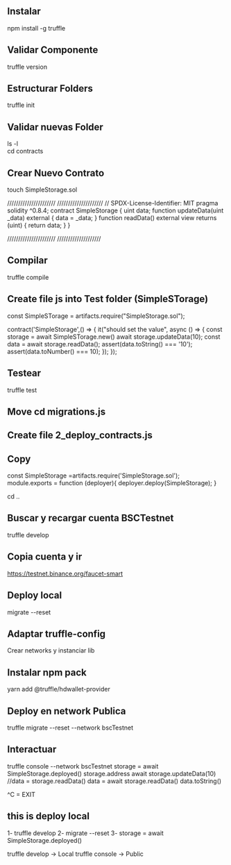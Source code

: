 ## Instalar
npm install -g truffle
## Validar  Componente
truffle version
## Estructurar Folders
truffle init
## Validar nuevas Folder
 ls -l     
 cd contracts  
 ## Crear Nuevo Contrato
 touch SimpleStorage.sol

 //////////////////////
 /////////////////////
// SPDX-License-Identifier: MIT
pragma solidity ^0.8.4;
contract SimpleStorage {
    uint data;
    function updateData(uint _data) external {
        data = _data;
    }
    function readData() external view returns (uint) {
        return data;
    }
}


 //////////////////////
 ////////////////////
 
## Compilar
 truffle compile

 ## Create file js into Test folder (SimpleSTorage)

 const SimpleSTorage = artifacts.require("SimpleStorage.sol");

contract('SimpleStorage',() => {
    it("should set the value", async () => {
        const storage = await SimpleSTorage.new()
        await storage.updateData(10);
        const data = await storage.readData();
        assert(data.toString() === '10');
        assert(data.toNumber() === 10);
    });
});

## Testear
 truffle test

 ## Move cd migrations.js
 ## Create file 2_deploy_contracts.js
 ## Copy

 const SimpleStorage =artifacts.require('SimpleStorage.sol');
module.exports = function (deployer){
  deployer.deploy(SimpleStorage);
}

cd ..

## Buscar  y recargar cuenta BSCTestnet
truffle develop
## Copia cuenta y ir
https://testnet.binance.org/faucet-smart 

## Deploy local
migrate --reset


## Adaptar  truffle-config 
Crear networks y instanciar lib

## Instalar npm pack

yarn add @truffle/hdwallet-provider


## Deploy en network Publica
truffle migrate --reset --network bscTestnet

## Interactuar

truffle console --network bscTestnet 
storage = await SimpleStorage.deployed()
storage.address
await storage.updateData(10)
//data = storage.readData()
data = await storage.readData()
data.toString()

^C = EXIT

## this is deploy local 
1- truffle develop 
2- migrate --reset
3- storage = await SimpleStorage.deployed()

truffle develop -> Local
truffle console -> Public







              